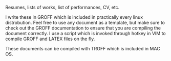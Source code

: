 Resumes, lists of works, list of performances, CV, etc.

I write these in GROFF which is included in practically every linux distrobution.
Feel free to use any document as a template, but make sure to check out the GROFF
documentation to ensure that you are compiling the document correctly. I use a script
which is invoked through hotkey in VIM to compile GROFF and LATEX files on the fly.

These documents can be compiled with TROFF which is included in MAC OS.
